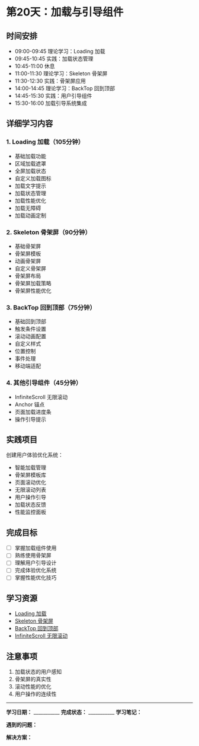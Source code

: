 # 第20天：加载与引导组件

## 时间安排
- 09:00-09:45 理论学习：Loading 加载
- 09:45-10:45 实践：加载状态管理
- 10:45-11:00 休息
- 11:00-11:30 理论学习：Skeleton 骨架屏
- 11:30-12:30 实践：骨架屏应用
- 14:00-14:45 理论学习：BackTop 回到顶部
- 14:45-15:30 实践：用户引导组件
- 15:30-16:00 加载引导系统集成

## 详细学习内容

### 1. Loading 加载（105分钟）
- 基础加载功能
- 区域加载遮罩
- 全屏加载状态
- 自定义加载图标
- 加载文字提示
- 加载状态管理
- 加载性能优化
- 加载无障碍
- 加载动画定制

### 2. Skeleton 骨架屏（90分钟）
- 基础骨架屏
- 骨架屏模板
- 动画骨架屏
- 自定义骨架屏
- 骨架屏布局
- 骨架屏加载策略
- 骨架屏性能优化

### 3. BackTop 回到顶部（75分钟）
- 基础回到顶部
- 触发条件设置
- 滚动动画配置
- 自定义样式
- 位置控制
- 事件处理
- 移动端适配

### 4. 其他引导组件（45分钟）
- InfiniteScroll 无限滚动
- Anchor 锚点
- 页面加载进度条
- 操作引导提示

## 实践项目
创建用户体验优化系统：
- 智能加载管理
- 骨架屏模板库
- 页面滚动优化
- 无限滚动列表
- 用户操作引导
- 加载状态反馈
- 性能监控面板

## 完成目标
- [ ] 掌握加载组件使用
- [ ] 熟练使用骨架屏
- [ ] 理解用户引导设计
- [ ] 完成体验优化系统
- [ ] 掌握性能优化技巧

## 学习资源
- [Loading 加载](https://element-plus.org/zh-CN/component/loading.html)
- [Skeleton 骨架屏](https://element-plus.org/zh-CN/component/skeleton.html)
- [BackTop 回到顶部](https://element-plus.org/zh-CN/component/backtop.html)
- [InfiniteScroll 无限滚动](https://element-plus.org/zh-CN/component/infinite-scroll.html)

## 注意事项
1. 加载状态的用户感知
2. 骨架屏的真实性
3. 滚动性能的优化
4. 用户操作的连续性

---

**学习日期：** ___________
**完成状态：** ___________
**学习笔记：**



**遇到的问题：**



**解决方案：**